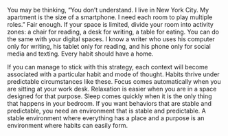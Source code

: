 You may be thinking, “You don’t understand. I live in New York
City. My apartment is the size of a smartphone. I need each room to
play multiple roles.” Fair enough. If your space is limited, divide your
room into activity zones: a chair for reading, a desk for writing, a table
for eating. You can do the same with your digital spaces. I know a
writer who uses his computer only for writing, his tablet only for
reading, and his phone only for social media and texting. Every habit
should have a home.

If you can manage to stick with this strategy, each context will
become associated with a particular habit and mode of thought. Habits
thrive under predictable circumstances like these. Focus comes
automatically when you are sitting at your work desk. Relaxation is
easier when you are in a space designed for that purpose. Sleep comes
quickly when it is the only thing that happens in your bedroom. If you
want behaviors that are stable and predictable, you need an
environment that is stable and predictable.
A stable environment where everything has a place and a purpose is
an environment where habits can easily form.